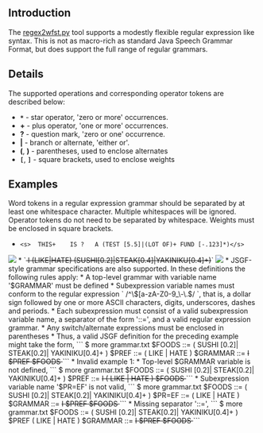 ## Introduction ##

The [regex2wfst.py](http://code.google.com/p/transducersaurus/source/browse/python/regex2wfst.py) tool supports a modestly flexible regular expression like syntax.  This is not as macro-rich as standard Java Speech Grammar Format, but does support the full range of regular grammars.


## Details ##

The supported operations and corresponding operator tokens are described below:
  * **`*`** - star operator, 'zero or more' occurrences.
  * **+** - plus operator, 'one or more' occurrences.
  * **?** - question mark, 'zero or one' occurrence.
  * **|** - branch or alternate, 'either or'.
  * **(**, **)** - parentheses, used to enclose alternates
  * **`[`**, **`]`** - square brackets, used to enclose weights

## Examples ##
Word tokens in a regular expression grammar should be separated by at least one whitespace character.  Multiple whitespaces will be ignored.  Operator tokens do not need to be separated by whitespace.  Weights must be enclosed in square brackets.

  * `<s>  THIS+    IS ?   A (TEST [5.5]|(LOT OF)+ FUND [-.123]*)</s>`
<img src='http://www.gavo.t.u-tokyo.ac.jp/~novakj/gram1-opt.png' />
  * `<s>  I (LIKE|HATE) (SUSHI[0.2]|STEAK[0.4]|YAKINIKU[0.4]+)</s>`
<img src='http://www.gavo.t.u-tokyo.ac.jp/~novakj/gram2-opt.png' />
  * JSGF-style grammar specifications are also supported.  In these definitions the following rules apply:
    * A top-level grammar with variable name '$GRAMMAR' must be defined
    * Subexpression variable names must conform to the regular expression ` /^\$[a-zA-Z0-9_\-\.$/ `, that is, a dollar sign followed by one or more ASCII characters, digits, underscores, dashes and periods.
    * Each subexpression must consist of a valid subexpression variable name, a separator of the form '::=', and a valid regular expression grammar.
    * Any switch/alternate expressions must be enclosed in parentheses
    * Thus, a valid JSGF definition for the preceding example might take the form,
```
$ more grammar.txt
$FOODS    ::= ( SUSHI [0.2]| STEAK[0.2]| YAKINIKU[0.4]+ )
$PREF     ::= ( LIKE | HATE )
$GRAMMAR  ::= <s> I $PREF $FOODS </s>
```
  * Invalid example 1:
    * Top-level $GRAMMAR variable is not defined,
```
$ more grammar.txt
$FOODS    ::= ( SUSHI [0.2]| STEAK[0.2]| YAKINIKU[0.4]+ )
$PREF     ::= <s> I ( LIKE | HATE ) $FOODS </s>
```
    * Subexpression variable name '$PR=EF' is not valid,
```
$ more grammar.txt
$FOODS    ::= ( SUSHI [0.2]| STEAK[0.2]| YAKINIKU[0.4]+ )
$PR=EF    ::= ( LIKE | HATE )
$GRAMMAR  ::= <s> I $PREF $FOODS </s>
```
    * Missing separator '::=',
```
$ more grammar.txt
$FOODS    ::= ( SUSHI [0.2]| STEAK[0.2]| YAKINIKU[0.4]+ )
$PREF     ( LIKE | HATE )
$GRAMMAR  ::= <s> I $PREF $FOODS </s>
```